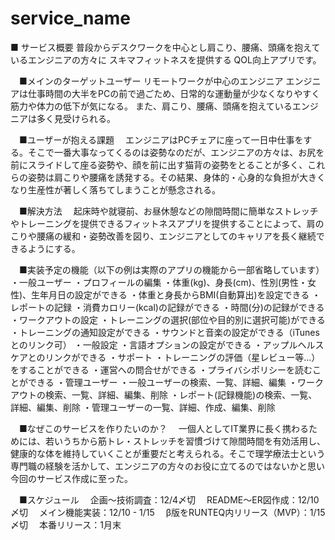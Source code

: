 # service_name
■ サービス概要
普段からデスクワークを中心とし肩こり、腰痛、頭痛を抱えているエンジニアの方々に
スキマフィットネスを提供する
QOL向上アプリです。

　■メインのターゲットユーザー
リモートワークが中心のエンジニア
エンジニアは仕事時間の大半をPCの前で過ごため、日常的な運動量が少なくなりやすく筋力や体力の低下が気になる。
また、肩こり、腰痛、頭痛を抱えているエンジニアは多く見受けられる。

　■ユーザーが抱える課題
　エンジニアはPCチェアに座って一日中仕事をする。そこで一番大事なってくるのは姿勢なのだが、エンジニアの方々は、お尻を前にスライドして座る姿勢や、顔を前に出す猫背の姿勢をとることが多く、これらの姿勢は肩こりや腰痛を誘発する。その結果、身体的・心身的な負担が大きくなり生産性が著しく落ちてしまうことが懸念される。

　■解決方法
　起床時や就寝前、お昼休憩などの隙間時間に簡単なストレッチやトレーニングを提供できるフィットネスアプリを提供することによって、肩のこりや腰痛の緩和・姿勢改善を図り、エンジニアとしてのキャリアを長く継続できるようにする。

　■実装予定の機能（以下の例は実際のアプリの機能から一部省略しています）
・一般ユーザー
    ・プロフィールの編集
        ・体重(kg)、身長(cm)、性別(男性・女性)、生年月日の設定ができる
        ・体重と身長からBMI(自動算出)を設定できる
    ・レポートの記録
        ・消費カロリー(kcal)の記録ができる
        ・時間(分)の記録ができる
    ・ワークアウトの設定
        ・トレーニングの選択(部位や目的別に選択可能)ができる
        ・トレーニングの通知設定ができる
        ・サウンドと音楽の設定ができる（iTunesとのリンク可）
    ・一般設定
        ・言語オプションの設定ができる
        ・アップルヘルスケアとのリンクができる
    ・サポート
        ・トレーニングの評価（星レビュー等...）をすることができる
        ・運営への問合せができる
        ・プライバシポリシーを読むことができる
・管理ユーザー
    ・一般ユーザーの検索、一覧、詳細、編集
    ・ワークアウトの検索、一覧、詳細、編集、削除
    ・レポート(記録機能)の検索、一覧、詳細、編集、削除
    ・管理ユーザーの一覧、詳細、作成、編集、削除

　■なぜこのサービスを作りたいのか？
　一個人としてIT業界に長く携わるためには、若いうちから筋トレ・ストレッチを習慣づけて隙間時間を有効活用し、健康的な体を維持していくことが重要だと考えられる。そこで理学療法士という専門職の経験を活かして、エンジニアの方々のお役に立てるのではないかと思い今回のサービス作成に至った。


　■スケジュール
　企画〜技術調査：12/4〆切
　README〜ER図作成：12/10 〆切
　メイン機能実装：12/10 - 1/15
　β版をRUNTEQ内リリース（MVP）：1/15〆切
　本番リリース：1月末
